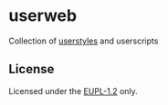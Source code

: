 # userweb

Collection of [userstyles](https://github.com/openstyles/stylus/wiki/UserCSS) and userscripts

## License

Licensed under the [EUPL-1.2](https://joinup.ec.europa.eu/collection/eupl/eupl-text-eupl-12) only.
